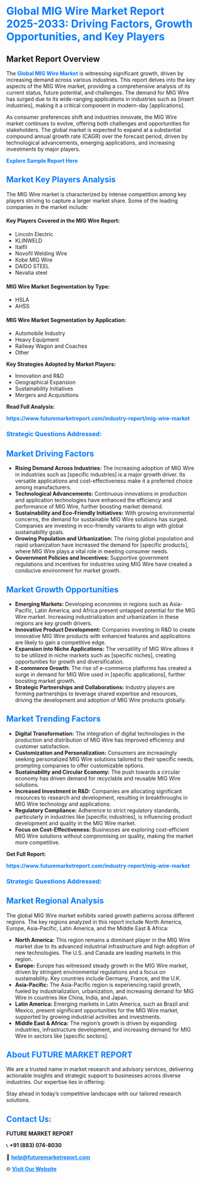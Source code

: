 <h1 style="color: #007BFF;">Global MIG Wire Market Report 2025-2033: Driving Factors, Growth Opportunities, and Key Players</h1>

<section id="overview">
<h2>Market Report Overview</h2>
<p>The <a href="https://www.futuremarketreport.com/industry-report/mig-wire-market" style="color: #007BFF; text-decoration: none;"><strong>Global MIG Wire Market</strong></a> is witnessing significant growth, driven by increasing demand across various industries. This report delves into the key aspects of the MIG Wire market, providing a comprehensive analysis of its current status, future potential, and challenges. The demand for MIG Wire has surged due to its wide-ranging applications in industries such as [insert industries], making it a critical component in modern-day [applications].</p>
<p>As consumer preferences shift and industries innovate, the MIG Wire market continues to evolve, offering both challenges and opportunities for stakeholders. The global market is expected to expand at a substantial compound annual growth rate (CAGR) over the forecast period, driven by technological advancements, emerging applications, and increasing investments by major players.</p>
</section>

<section id="overview">
<p><a href="https://www.futuremarketreport.com/request-sample/reportId=46331" style="color: #007BFF; text-decoration: none;"><strong>Explore Sample Report Here</strong></a></p>
</section>

<section id="key-players">
<h2 style="color: #007BFF;">Market Key Players Analysis</h2>
<p>The MIG Wire market is characterized by intense competition among key players striving to capture a larger market share. Some of the leading companies in the market include:</p>
<h4>Key Players Covered in the MIG Wire Report:</h4>
<ul><li>Lincoln Electric</li><li>KLINWELD</li><li>Italfil</li><li>Novofil Welding Wire</li><li>Kobe MIG Wire</li><li>DAIDO STEEL</li><li>Nevatia steel</li></ul>
<h4>MIG Wire Market Segmentation by Type:</h4>
<ul><li>HSLA</li><li>AHSS</li></ul>

<h4>MIG Wire Market Segmentation by Application:</h4>
<ul><li>Automobile Industry</li><li>Heavy Equipment</li><li>Railway Wagon and Coaches</li><li>Other</li></ul>
<p><strong>Key Strategies Adopted by Market Players:</strong></p>
<ul>
<li>Innovation and R&D</li>
<li>Geographical Expansion</li>
<li>Sustainability Initiatives</li>
<li>Mergers and Acquisitions</li>
</ul>
</section>

<section>
<p><strong>Read Full Analysis: </strong></p><a href="https://www.futuremarketreport.com/industry-report/mig-wire-market" style="color: #007BFF; text-decoration: none;"><strong>https://www.futuremarketreport.com/industry-report/mig-wire-market</strong></a>
<h3 style="color: #007BFF;">Strategic Questions Addressed:</h3>
</section>

<section id="driving-factors">
<h2 style="color: #007BFF;">Market Driving Factors</h2>
<ul>
<li><strong>Rising Demand Across Industries:</strong> The increasing adoption of MIG Wire in industries such as [specific industries] is a major growth driver. Its versatile applications and cost-effectiveness make it a preferred choice among manufacturers.</li>
<li><strong>Technological Advancements:</strong> Continuous innovations in production and application technologies have enhanced the efficiency and performance of MIG Wire, further boosting market demand.</li>
<li><strong>Sustainability and Eco-Friendly Initiatives:</strong> With growing environmental concerns, the demand for sustainable MIG Wire solutions has surged. Companies are investing in eco-friendly variants to align with global sustainability goals.</li>
<li><strong>Growing Population and Urbanization:</strong> The rising global population and rapid urbanization have increased the demand for [specific products], where MIG Wire plays a vital role in meeting consumer needs.</li>
<li><strong>Government Policies and Incentives:</strong> Supportive government regulations and incentives for industries using MIG Wire have created a conducive environment for market growth.</li>
</ul>
</section>

<section id="growth-opportunities">
<h2 style="color: #007BFF;">Market Growth Opportunities</h2>
<ul>
<li><strong>Emerging Markets:</strong> Developing economies in regions such as Asia-Pacific, Latin America, and Africa present untapped potential for the MIG Wire market. Increasing industrialization and urbanization in these regions are key growth drivers.</li>
<li><strong>Innovative Product Development:</strong> Companies investing in R&D to create innovative MIG Wire products with enhanced features and applications are likely to gain a competitive edge.</li>
<li><strong>Expansion into Niche Applications:</strong> The versatility of MIG Wire allows it to be utilized in niche markets such as [specific niches], creating opportunities for growth and diversification.</li>
<li><strong>E-commerce Growth:</strong> The rise of e-commerce platforms has created a surge in demand for MIG Wire used in [specific applications], further boosting market growth.</li>
<li><strong>Strategic Partnerships and Collaborations:</strong> Industry players are forming partnerships to leverage shared expertise and resources, driving the development and adoption of MIG Wire products globally.</li>
</ul>
</section>

<section id="trending-factors">
<h2 style="color: #007BFF;">Market Trending Factors</h2>
<ul>
<li><strong>Digital Transformation:</strong> The integration of digital technologies in the production and distribution of MIG Wire has improved efficiency and customer satisfaction.</li>
<li><strong>Customization and Personalization:</strong> Consumers are increasingly seeking personalized MIG Wire solutions tailored to their specific needs, prompting companies to offer customizable options.</li>
<li><strong>Sustainability and Circular Economy:</strong> The push towards a circular economy has driven demand for recyclable and reusable MIG Wire solutions.</li>
<li><strong>Increased Investment in R&D:</strong> Companies are allocating significant resources to research and development, resulting in breakthroughs in MIG Wire technology and applications.</li>
<li><strong>Regulatory Compliance:</strong> Adherence to strict regulatory standards, particularly in industries like [specific industries], is influencing product development and quality in the MIG Wire market.</li>
<li><strong>Focus on Cost-Effectiveness:</strong> Businesses are exploring cost-efficient MIG Wire solutions without compromising on quality, making the market more competitive.</li>
</ul>
</section>

<section>
<p><strong>Get Full Report: </strong></p><a href="https://www.futuremarketreport.com/industry-report/mig-wire-market" style="color: #007BFF; text-decoration: none;"><strong>https://www.futuremarketreport.com/industry-report/mig-wire-market</strong></a>
<h3 style="color: #007BFF;">Strategic Questions Addressed:</h3>
</section>


<section id="regional-analysis">
<h2 style="color: #007BFF;">Market Regional Analysis</h2>
<p>The global MIG Wire market exhibits varied growth patterns across different regions. The key regions analyzed in this report include North America, Europe, Asia-Pacific, Latin America, and the Middle East & Africa:</p>
<ul>
<li><strong>North America:</strong> This region remains a dominant player in the MIG Wire market due to its advanced industrial infrastructure and high adoption of new technologies. The U.S. and Canada are leading markets in this region.</li>
<li><strong>Europe:</strong> Europe has witnessed steady growth in the MIG Wire market, driven by stringent environmental regulations and a focus on sustainability. Key countries include Germany, France, and the U.K.</li>
<li><strong>Asia-Pacific:</strong> The Asia-Pacific region is experiencing rapid growth, fueled by industrialization, urbanization, and increasing demand for MIG Wire in countries like China, India, and Japan.</li>
<li><strong>Latin America:</strong> Emerging markets in Latin America, such as Brazil and Mexico, present significant opportunities for the MIG Wire market, supported by growing industrial activities and investments.</li>
<li><strong>Middle East & Africa:</strong> The region’s growth is driven by expanding industries, infrastructure development, and increasing demand for MIG Wire in sectors like [specific sectors].</li>
</ul>
</section>

<footer>
<h2 style="color: #007BFF;">About FUTURE MARKET REPORT</h2>
<p>We are a trusted name in market research and advisory services, delivering actionable insights and strategic support to businesses across diverse industries. Our expertise lies in offering:</p>

<p>Stay ahead in today’s competitive landscape with our tailored research solutions.</p>

<h2 style="color: #007BFF;">Contact Us:</h2>
<p><strong>FUTURE MARKET REPORT</strong></p>
<p>📞 <strong>+91 (883) 074-8030</strong></p>
<p>📧 <strong><a href="mailto:help@futuremarketreport.com" style="color: #007BFF;">help@futuremarketreport.com</a></strong></p>
<p>🌐 <strong><a href="https://www.futuremarketreport.com/" style="color: #007BFF;">Visit Our Website</a></strong></p>
</footer>